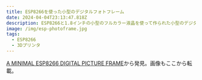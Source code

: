 ```yaml
---
title: ESP8266を使った小型のデジタルフォトフレーム
date: 2024-04-04T23:13:47.818Z
description: ESP8266と1.8インチの小型のフルカラー液晶を使って作られた小型のデジタルフォトフレームの作例を紹介します。
image: /img/esp-photoframe.jpg
tags:
  - ESP8266
  - 3Dプリンタ
---
```

[A MINIMAL ESP8266 DIGITAL PICTURE FRAME](https://hackaday.com/2020/03/01/a-minimal-esp8266-digital-picture-frame/)から発見。画像もここから転載。
